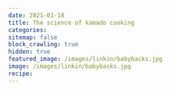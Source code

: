 ```yaml
---
date: 2021-01-18
title: The science of kamado cooking
categories:
sitemap: false
block_crawling: true
hidden: true
featured_image: /images/linkin/babybacks.jpg
image: /images/linkin/babybacks.jpg
recipe:
---
```

